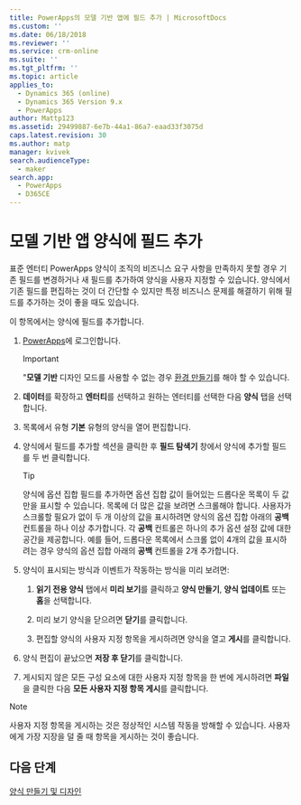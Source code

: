 ```yaml
---
title: PowerApps의 모델 기반 앱에 필드 추가 | MicrosoftDocs
ms.custom: ''
ms.date: 06/18/2018
ms.reviewer: ''
ms.service: crm-online
ms.suite: ''
ms.tgt_pltfrm: ''
ms.topic: article
applies_to:
  - Dynamics 365 (online)
  - Dynamics 365 Version 9.x
  - PowerApps
author: Mattp123
ms.assetid: 29499887-6e7b-44a1-86a7-eaad33f3075d
caps.latest.revision: 30
ms.author: matp
manager: kvivek
search.audienceType:
  - maker
search.app:
  - PowerApps
  - D365CE
---
```

# <a name="add-a-field-to-a-model-driven-app-form"></a>모델 기반 앱 양식에 필드 추가 

표준 엔터티 PowerApps 양식이 조직의 비즈니스 요구 사항을 만족하지 못할 경우 기존 필드를 변경하거나 새 필드를 추가하여 양식을 사용자 지정할 수 있습니다. 양식에서 기존 필드를 편집하는 것이 더 간단할 수 있지만 특정 비즈니스 문제를 해결하기 위해 필드를 추가하는 것이 좋을 때도 있습니다.

이 항목에서는 양식에 필드를 추가합니다.   
  
1.  [PowerApps](https://web.powerapps.com/?utm_source=padocs&utm_medium=linkinadoc&utm_campaign=referralsfromdoc)에 로그인합니다.  


    > [!IMPORTANT]
    > "**모델 기반** 디자인 모드를 사용할 수 없는 경우 [환경 만들기](https://docs.microsoft.com/powerapps/administrator/create-environment)를 해야 할 수 있습니다. 

2.  **데이터**를 확장하고 **엔터티**를 선택하고 원하는 엔터티를 선택한 다음 **양식** 탭을 선택합니다.  

3.  목록에서 유형 **기본** 유형의 양식을 열어 편집합니다.  
  
4.  양식에서 필드를 추가할 섹션을 클릭한 후 **필드 탐색기** 창에서 양식에 추가할 필드를 두 번 클릭합니다.  
  
    > [!TIP]
    >  양식에 옵션 집합 필드를 추가하면 옵션 집합 값이 들어있는 드롭다운 목록이 두 값만을 표시할 수 있습니다. 목록에 더 많은 값을 보려면 스크롤해야 합니다. 사용자가 스크롤할 필요가 없이 두 개 이상의 값을 표시하려면 양식의 옵션 집합 아래의 **공백** 컨트롤을 하나 이상 추가합니다. 각 **공백** 컨트롤은 하나의 추가 옵션 설정 값에 대한 공간을 제공합니다. 예를 들어, 드롭다운 목록에서 스크롤 없이 4개의 값을 표시하려는 경우 양식의 옵션 집합 아래의 **공백** 컨트롤을 2개 추가합니다.  
  
5.  양식이 표시되는 방식과 이벤트가 작동하는 방식을 미리 보려면:  
  
    1.  **읽기 전용 양식** 탭에서 **미리 보기**를 클릭하고 **양식 만들기**, **양식 업데이트** 또는 **홈**을 선택합니다.  
  
    2.  미리 보기 양식을 닫으려면 **닫기**를 클릭합니다.  
  
    3.  편집할 양식의 사용자 지정 항목을 게시하려면 양식을 열고 **게시**를 클릭합니다.  
  
6.  양식 편집이 끝났으면 **저장 후 닫기**를 클릭합니다.  
  
7. 게시되지 않은 모든 구성 요소에 대한 사용자 지정 항목을 한 번에 게시하려면 **파일**을 클릭한 다음 **모든 사용자 지정 항목 게시**를 클릭합니다.  
  
> [!NOTE]
>  사용자 지정 항목을 게시하는 것은 정상적인 시스템 작동을 방해할 수 있습니다. 사용자에게 가장 지장을 덜 줄 때 항목을 게시하는 것이 좋습니다.  
  
## <a name="next-steps"></a>다음 단계  
 
 [양식 만들기 및 디자인](create-design-forms.md)
